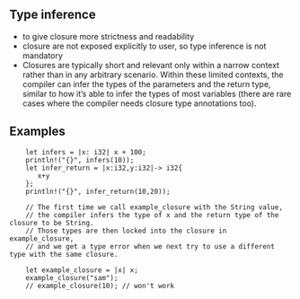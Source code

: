  ## Type inference
 - to give closure more strictness and readability
 - closure are not exposed explicitly to user, so type inference is not mandatory
 - Closures are typically short and relevant only within a narrow context rather than in any arbitrary scenario. Within these limited contexts, the compiler can infer the types of the parameters and the return type, similar to how it’s able to infer the types of most variables (there are rare cases where the compiler needs closure type annotations too).

 ## Examples

 ```
     let infers = |x: i32| x + 100;
     println!("{}", infers(10));
     let infer_return = |x:i32,y:i32|-> i32{
        x+y
     };
     println!("{}", infer_return(10,20));

     // The first time we call example_closure with the String value,
     // the compiler infers the type of x and the return type of the closure to be String.
     // Those types are then locked into the closure in example_closure,
     // and we get a type error when we next try to use a different type with the same closure.

     let example_closure = |x| x;
     example_closure("sam");
     // example_closure(10); // won't work
 ```